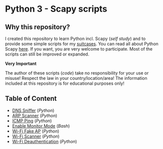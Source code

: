 # Python 3 - Scapy scripts

## Why this repository?

I created this repository to learn Python incl. Scapy (_self study_) and to provide some simple scripts for my [suitcases](https://softwaretester.info/suitcases-full-of-fun/). You can read all about Python Scapy [here](https://scapy.readthedocs.io/en/latest/introduction.html). If you want, you are very welcome to participate. Most of the scripts can still be improved or expanded.

**Very Important**

The author of these scripts (_code_) take no responsibility for your use or misuse! Respect the law in your country/location/area! The information included at this repository is for educational purposes only!

## Table of Content

- [DNS Sniffer](./DNSsniffer) (_Python_)
- [ARP Scanner](./ARPScanner) (_Python_)
- [ICMP Ping](./ICMPPing) (_Python_)
- [Enable Monitor Mode](./InterfaceMonitorMode) (_Bash_)
- [Wi-Fi Fake AP](./FakeWifiAP) (_Python_)
- [Wi-Fi Scanner](./WifiScanner) (_Python_)
- [Wi-Fi Deauthentication](./WifiDeauth) (_Python_)
